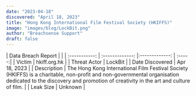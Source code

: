 ```yaml
---
date: "2023-04-18"
discovered: "April 18, 2023"
title: "Hong Kong International Film Festival Society (HKIFFS)"
image: "images/blog/LockBit.png"
author: "Breachsense Support"
draft: false
---
```


| Data Breach Report           |              | 
| :-----------: | :-------------:     |:-------------:    | :-----:|
| Victim      | hkiff.org.hk      | 
| Threat Actor      | LockBit      | 
| Date Discovered      | Apr 18, 2023      | 
| Description      | The Hong Kong International Film Festival Society (HKIFFS) is a charitable, non-profit and non-governmental organisation dedicated to the discovery and promotion of creativity in the art and culture of film.      | 
| Leak Size      | Unknown      | 

